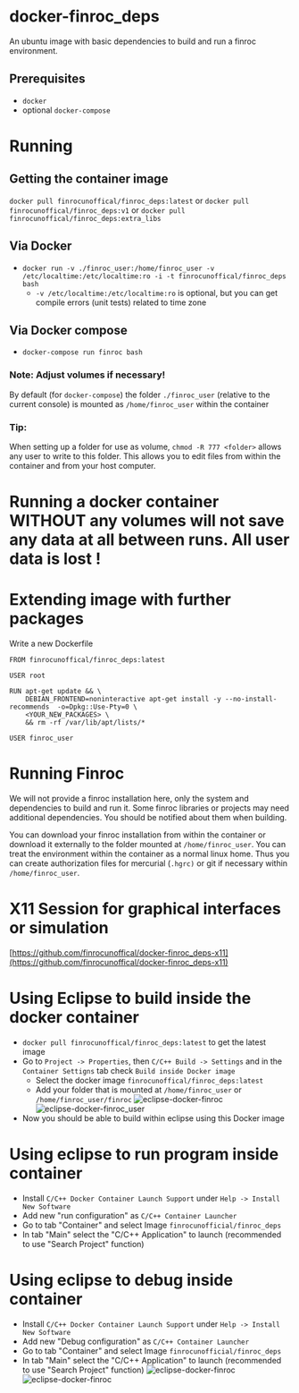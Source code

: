 # docker-finroc_deps
An ubuntu image with basic dependencies to build and run a finroc environment.

## Prerequisites
- `docker`
- optional `docker-compose`

# Running
## Getting the container image
`docker pull finrocunoffical/finroc_deps:latest` or `docker pull finrocunoffical/finroc_deps:v1` or `docker pull finrocunoffical/finroc_deps:extra_libs`
## Via Docker
- `docker run -v ./finroc_user:/home/finroc_user -v /etc/localtime:/etc/localtime:ro -i -t finrocunoffical/finroc_deps bash`
  - `-v /etc/localtime:/etc/localtime:ro` is optional, but you can get compile errors (unit tests) related to time zone
## Via Docker compose
- `docker-compose run finroc bash`

### Note: Adjust volumes if necessary!
By default (for `docker-compose`) the folder `./finroc_user` (relative to the current console) is mounted as `/home/finroc_user` within the container
### Tip:
When setting up a folder for use as volume, `chmod -R 777 <folder>` allows any user to write to this folder. This allows you to edit files from within the container and from your host computer.

# Running a docker container WITHOUT any volumes will not save any data at all between runs. All user data is lost !

# Extending image with further packages
Write a new Dockerfile
```
FROM finrocunoffical/finroc_deps:latest

USER root

RUN apt-get update && \
    DEBIAN_FRONTEND=noninteractive apt-get install -y --no-install-recommends  -o=Dpkg::Use-Pty=0 \
    <YOUR_NEW_PACKAGES> \
    && rm -rf /var/lib/apt/lists/*  
    
USER finroc_user
```

# Running Finroc
We will not provide a finroc installation here, only the system and dependencies to build and run it.
Some finroc libraries or projects may need additional dependencies. You should be notified about them when building.

You can download your finroc installation from within the container or download it externally to the folder mounted at `/home/finroc_user`. You can treat the environment within the container as a normal linux home. Thus you can create authorization files for mercurial (`.hgrc)` or git if necessary within `/home/finroc_user`.

# X11 Session for graphical interfaces or simulation
[https://github.com/finrocunoffical/docker-finroc_deps-x11](https://github.com/finrocunoffical/docker-finroc_deps-x11)

# Using Eclipse to build inside the docker container
- `docker pull finrocunoffical/finroc_deps:latest` to get the latest image
- Go to `Project -> Properties`, then `C/C++ Build -> Settings` and in the `Container Settigns` tab check `Build inside Docker image`
    - Select the docker image `finrocunoffical/finroc_deps:latest`
    - Add your folder that is mounted at `/home/finroc_user` or `/home/finroc_user/finroc`
    ![eclipse-docker-finroc](img/eclipse-docker-finroc.png)
    ![eclipse-docker-finroc_user](img/eclipse-docker-finroc_user.png)
- Now you should be able to build within eclipse using this Docker image

# Using eclipse to run program inside container
- Install `C/C++ Docker Container Launch Support` under `Help -> Install New Software`
- Add new "run configuration" as `C/C++ Container Launcher`
- Go to tab "Container" and select Image `finrocunofficial/finroc_deps`
- In tab "Main" select the "C/C++ Application" to launch (recommended to use "Search Project" function)


# Using eclipse to debug inside container
- Install `C/C++ Docker Container Launch Support` under `Help -> Install New Software`
- Add new "Debug configuration" as `C/C++ Container Launcher`
- Go to tab "Container" and select Image `finrocunofficial/finroc_deps`
- In tab "Main" select the "C/C++ Application" to launch (recommended to use "Search Project" function)
![eclipse-docker-finroc](img/eclipse-debug1.png)
![eclipse-docker-finroc](img/eclipse-debug2.png)
